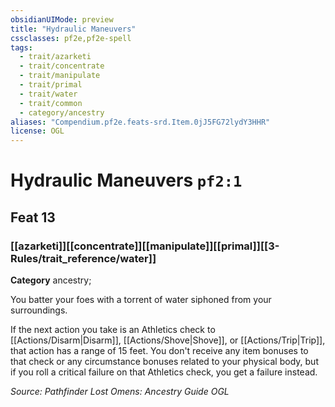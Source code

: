 ```yaml
---
obsidianUIMode: preview
title: "Hydraulic Maneuvers"
cssclasses: pf2e,pf2e-spell
tags:
  - trait/azarketi
  - trait/concentrate
  - trait/manipulate
  - trait/primal
  - trait/water
  - trait/common
  - category/ancestry
aliases: "Compendium.pf2e.feats-srd.Item.0jJ5FG72lydY3HHR"
license: OGL
---
```

# Hydraulic Maneuvers `pf2:1`
## Feat 13
### [[azarketi]][[concentrate]][[manipulate]][[primal]][[3-Rules/trait_reference/water]]

**Category** ancestry; 




You batter your foes with a torrent of water siphoned from your surroundings.

If the next action you take is an Athletics check to [[Actions/Disarm|Disarm]], [[Actions/Shove|Shove]], or [[Actions/Trip|Trip]], that action has a range of 15 feet. You don't receive any item bonuses to that check or any circumstance bonuses related to your physical body, but if you roll a critical failure on that Athletics check, you get a failure instead.

*Source: Pathfinder Lost Omens: Ancestry Guide*
*OGL*